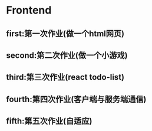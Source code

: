 # Frontend
## first:第一次作业(做一个html网页)
## second:第二次作业(做一个小游戏)
## third:第三次作业(react todo-list)
## fourth:第四次作业(客户端与服务端通信)
## fifth:第五次作业(自适应)
